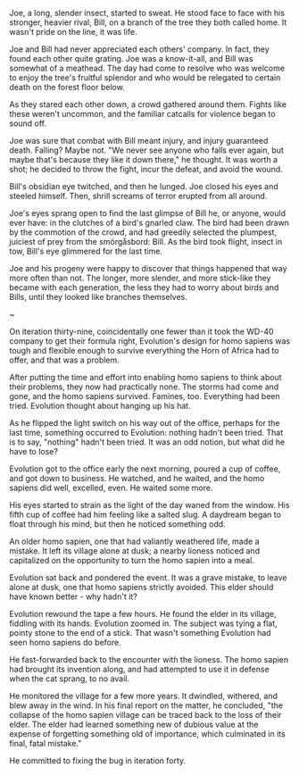 Joe, a long, slender insect, started to sweat. He stood face to face with his stronger, heavier rival, Bill, on a branch of the tree they both called home. It wasn't pride on the line, it was life.

Joe and Bill had never appreciated each others' company. In fact, they found each other quite grating. Joe was a know-it-all, and Bill was somewhat of a meathead. The day had come to resolve who was welcome to enjoy the tree's fruitful splendor and who would be relegated to certain death on the forest floor below.

As they stared each other down, a crowd gathered around them. Fights like these weren't uncommon, and the familiar catcalls for violence began to sound off.

Joe was sure that combat with Bill meant injury, and injury guaranteed death. Falling? Maybe not. "We never see anyone who falls ever again, but maybe that's because they like it down there," he thought. It was worth a shot; he decided to throw the fight, incur the defeat, and avoid the wound.

Bill's obsidian eye twitched, and then he lunged. Joe closed his eyes and steeled himself. Then, shrill screams of terror erupted from all around.

Joe's eyes sprang open to find the last glimpse of Bill he, or anyone, would ever have: in the clutches of a bird's gnarled claw. The bird had been drawn by the commotion of the crowd, and had greedily selected the plumpest, juiciest of prey from the smörgåsbord: Bill. As the bird took flight, insect in tow, Bill's eye glimmered for the last time.

Joe and his progeny were happy to discover that things happened that way more often than not. The longer, more slender, and more stick-like they became with each generation, the less they had to worry about birds and Bills, until they looked like branches themselves.

~

On iteration thirty-nine, coincidentally one fewer than it took the WD-40 company to get their formula right, Evolution's design for homo sapiens was tough and flexible enough to survive everything the Horn of Africa had to offer, and that was a problem.

After putting the time and effort into enabling homo sapiens to think about their problems, they now had practically none. The storms had come and gone, and the homo sapiens survived. Famines, too. Everything had been tried. Evolution thought about hanging up his hat.

As he flipped the light switch on his way out of the office, perhaps for the last time, something occurred to Evolution: nothing hadn't been tried. That is to say, "nothing" hadn't been tried. It was an odd notion, but what did he have to lose?

Evolution got to the office early the next morning, poured a cup of coffee, and got down to business. He watched, and he waited, and the homo sapiens did well, excelled, even. He waited some more.

His eyes started to strain as the light of the day waned from the window. His fifth cup of coffee had him feeling like a salted slug. A daydream began to float through his mind, but then he noticed something odd.

An older homo sapien, one that had valiantly weathered life, made a mistake. It left its village alone at dusk; a nearby lioness noticed and capitalized on the opportunity to turn the homo sapien into a meal.

Evolution sat back and pondered the event. It was a grave mistake, to leave alone at dusk, one that homo sapiens strictly avoided. This elder should have known better - why hadn't it?

Evolution rewound the tape a few hours. He found the elder in its village, fiddling with its hands. Evolution zoomed in. The subject was tying a flat, pointy stone to the end of a stick. That wasn't something Evolution had seen homo sapiens do before.

He fast-forwarded back to the encounter with the lioness. The homo sapien had brought its invention along, and had attempted to use it in defense when the cat sprang, to no avail.

He monitored the village for a few more years. It dwindled, withered, and blew away in the wind. In his final report on the matter, he concluded, "the collapse of the homo sapien village can be traced back to the loss of their elder. The elder had learned something new of dubious value at the expense of forgetting something old of importance, which culminated in its final, fatal mistake."

He committed to fixing the bug in iteration forty.
